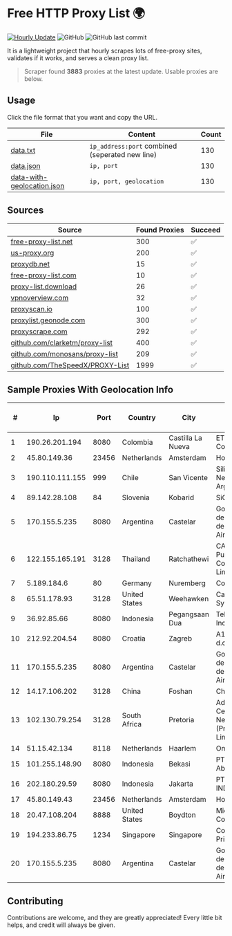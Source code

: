 
# Free HTTP Proxy List 🌍

[![Hourly Update](https://github.com/mertguvencli/http-proxy-list/actions/workflows/main.yml/badge.svg?branch=main)](https://github.com/mertguvencli/http-proxy-list/actions/workflows/main.yml)
![GitHub](https://img.shields.io/github/license/mertguvencli/http-proxy-list)
![GitHub last commit](https://img.shields.io/github/last-commit/mertguvencli/http-proxy-list)

It is a lightweight project that hourly scrapes lots of free-proxy sites, validates if it works, and serves a clean proxy list.


> Scraper found **3883** proxies at the latest update. Usable proxies are below.

## Usage

Click the file format that you want and copy the URL.


|File|Content|Count|
|----|-------|-----|
|[data.txt](https://raw.githubusercontent.com/mertguvencli/http-proxy-list/main/proxy-list/data.txt)|`ip_address:port` combined (seperated new line)|130|
|[data.json](https://raw.githubusercontent.com/mertguvencli/http-proxy-list/main/proxy-list/data.json)|`ip, port`|130|
|[data-with-geolocation.json](https://raw.githubusercontent.com/mertguvencli/http-proxy-list/main/proxy-list/data-with-geolocation.json)|`ip, port, geolocation`|130|

## Sources

|Source|Found Proxies|Succeed|
|------|-------------|-------|
|[free-proxy-list.net](https://free-proxy-list.net)|300|✅|
|[us-proxy.org](https://www.us-proxy.org)|200|✅|
|[proxydb.net](http://proxydb.net)|15|✅|
|[free-proxy-list.com](https://free-proxy-list.com/?page=&port=&type%5B%5D=http&type%5B%5D=https&up_time=0&search=Search)|10|✅|
|[proxy-list.download](https://www.proxy-list.download/HTTP)|26|✅|
|[vpnoverview.com](https://vpnoverview.com/privacy/anonymous-browsing/free-proxy-servers)|32|✅|
|[proxyscan.io](https://www.proxyscan.io)|100|✅|
|[proxylist.geonode.com](https://proxylist.geonode.com/api/proxy-list?limit=300&page=1&sort_by=lastChecked&sort_type=desc&protocols=http,https)|300|✅|
|[proxyscrape.com](https://api.proxyscrape.com/v2/?request=displayproxies&protocol=http&timeout=10000&country=all&ssl=all&anonymity=all)|292|✅|
|[github.com/clarketm/proxy-list](https://raw.githubusercontent.com/clarketm/proxy-list/master/proxy-list-raw.txt)|400|✅|
|[github.com/monosans/proxy-list](https://raw.githubusercontent.com/monosans/proxy-list/main/proxies/http.txt)|209|✅|
|[github.com/TheSpeedX/PROXY-List](https://raw.githubusercontent.com/TheSpeedX/PROXY-List/master/http.txt)|1999|✅|


## Sample Proxies With Geolocation Info

|#|Ip|Port|Country|City|Internet Service Provider|
|-|--|----|-------|----|-------------------------|
|1|190.26.201.194|8080|Colombia|Castilla La Nueva|ETB - Colombia|
|2|45.80.149.36|23456|Netherlands|Amsterdam|Hostgw SRL|
|3|190.110.111.155|999|Chile|San Vicente|Silica Networks Argentina S.A.|
|4|89.142.28.108|84|Slovenia|Kobarid|SiOL.SI|
|5|170.155.5.235|8080|Argentina|Castelar|Gobernacion de la Provincia de Buenos Aires|
|6|122.155.165.191|3128|Thailand|Ratchathewi|CAT Telecom Public Company Limited|
|7|5.189.184.6|80|Germany|Nuremberg|Contabo GmbH|
|8|65.51.178.93|3128|United States|Weehawken|Cablevision Systems Corp.|
|9|36.92.85.66|8080|Indonesia|Pegangsaan Dua|Telekomunikasi Indonesia|
|10|212.92.204.54|8080|Croatia|Zagreb|A1 Hrvatska d.o.o|
|11|170.155.5.235|8080|Argentina|Castelar|Gobernacion de la Provincia de Buenos Aires|
|12|14.17.106.202|3128|China|Foshan|Chinanet|
|13|102.130.79.254|3128|South Africa|Pretoria|Adnexus Celerity Networks (Proprietary) Limited|
|14|51.15.42.134|8118|Netherlands|Haarlem|Online SAS NL|
|15|101.255.148.90|8080|Indonesia|Bekasi|PT Remala Abadi|
|16|202.180.29.59|8080|Indonesia|Jakarta|PT. HIPERNET INDODATA|
|17|45.80.149.43|23456|Netherlands|Amsterdam|Hostgw SRL|
|18|20.47.108.204|8888|United States|Boydton|Microsoft Corporation|
|19|194.233.86.75|1234|Singapore|Singapore|Contabo Asia Private Limited|
|20|170.155.5.235|8080|Argentina|Castelar|Gobernacion de la Provincia de Buenos Aires|



## Contributing

Contributions are welcome, and they are greatly appreciated! Every
little bit helps, and credit will always be given.

